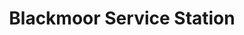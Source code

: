 ---
title: "Blackmoor Service Station"
url: /blackmoor/blackmoor-service-station/
shop: Autowerkstatt
---